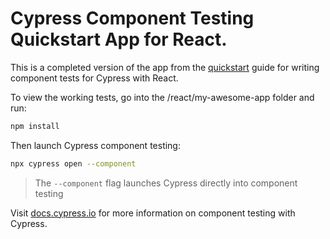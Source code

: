 # Cypress Component Testing Quickstart App for React.

This is a completed version of the app from the
[quickstart](https://docs.cypress.io/guides/component-testing/react/quickstart)
guide for writing component tests for Cypress with React.

To view the working tests, go into the /react/my-awesome-app folder and run:

```bash
npm install
```

Then launch Cypress component testing:

```bash
npx cypress open --component
```

> The `--component` flag launches Cypress directly into component testing

Visit [docs.cypress.io](https://docs.cypress.io) for more information on
component testing with Cypress.
